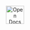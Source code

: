 <p align="center"><a href="https://docs.jealous.gg"><img src="https://discord.mx/Tinhu6FRWS.png" alt="Open Docs" height="50px"></a></p>
